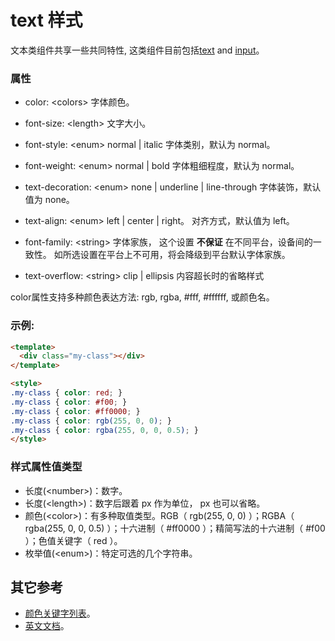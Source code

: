 # text 样式

文本类组件共享一些共同特性, 这类组件目前包括[text](http://alibaba.github.io/weex/doc/components/text.html) and [input](http://alibaba.github.io/weex/doc/components/input.html)。

### 属性

- color: &lt;colors&gt; 字体颜色。

- font-size: &lt;length&gt; 文字大小。

- font-style: &lt;enum&gt; normal | italic 字体类别，默认为 normal。

- font-weight: &lt;enum&gt; normal | bold 字体粗细程度，默认为 normal。

- text-decoration: &lt;enum&gt; none | underline | line-through 字体装饰，默认值为 none。

- text-align: &lt;enum&gt; left | center | right。 对齐方式，默认值为 left。

- font-family: &lt;string&gt; 字体家族， 这个设置 **不保证** 在不同平台，设备间的一致性。 如所选设置在平台上不可用，将会降级到平台默认字体家族。

- text-overflow: &lt;string&gt; clip | ellipsis 内容超长时的省略样式 

color属性支持多种颜色表达方法: rgb, rgba, #fff, #ffffff, 或颜色名。

### 示例:
````html
<template>
  <div class="my-class"></div>
</template>

<style>
.my-class { color: red; }
.my-class { color: #f00; }
.my-class { color: #ff0000; }
.my-class { color: rgb(255, 0, 0); }
.my-class { color: rgba(255, 0, 0, 0.5); }
</style>
````

### 样式属性值类型

- 长度(&lt;number&gt;)：数字。
- 长度(&lt;length&gt;)：数字后跟着  px  作为单位， px  也可以省略。
- 颜色(&lt;color&gt;)：有多种取值类型。RGB（ rgb(255, 0, 0) ）；RGBA（ rgba(255, 0, 0, 0.5) ）；十六进制（ #ff0000 ）；精简写法的十六进制（ #f00 ）；色值关键字（ red ）。
- 枚举值(&lt;enum&gt;)：特定可选的几个字符串。



## 其它参考

+ [颜色关键字列表](http://alibaba.github.io/weex/doc/references/color-names.html)。
+ [英文文档](http://alibaba.github.io/weex/doc/references/text-style.html)。

